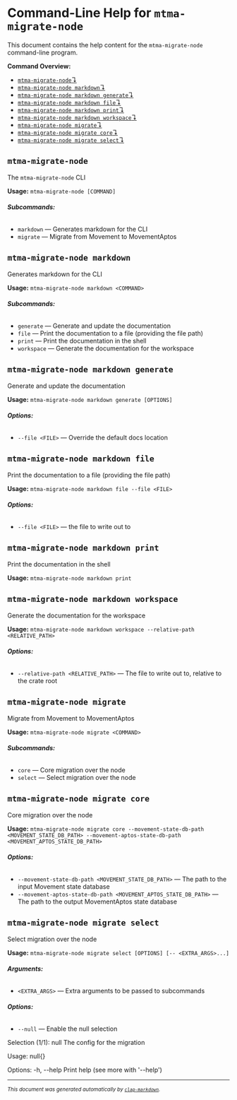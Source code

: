 # Command-Line Help for `mtma-migrate-node`

This document contains the help content for the `mtma-migrate-node` command-line program.

**Command Overview:**

* [`mtma-migrate-node`↴](#mtma-migrate-node)
* [`mtma-migrate-node markdown`↴](#mtma-migrate-node-markdown)
* [`mtma-migrate-node markdown generate`↴](#mtma-migrate-node-markdown-generate)
* [`mtma-migrate-node markdown file`↴](#mtma-migrate-node-markdown-file)
* [`mtma-migrate-node markdown print`↴](#mtma-migrate-node-markdown-print)
* [`mtma-migrate-node markdown workspace`↴](#mtma-migrate-node-markdown-workspace)
* [`mtma-migrate-node migrate`↴](#mtma-migrate-node-migrate)
* [`mtma-migrate-node migrate core`↴](#mtma-migrate-node-migrate-core)
* [`mtma-migrate-node migrate select`↴](#mtma-migrate-node-migrate-select)

## `mtma-migrate-node`

The `mtma-migrate-node` CLI

**Usage:** `mtma-migrate-node [COMMAND]`

###### **Subcommands:**

* `markdown` — Generates markdown for the CLI
* `migrate` — Migrate from Movement to MovementAptos



## `mtma-migrate-node markdown`

Generates markdown for the CLI

**Usage:** `mtma-migrate-node markdown <COMMAND>`

###### **Subcommands:**

* `generate` — Generate and update the documentation
* `file` — Print the documentation to a file (providing the file path)
* `print` — Print the documentation in the shell
* `workspace` — Generate the documentation for the workspace



## `mtma-migrate-node markdown generate`

Generate and update the documentation

**Usage:** `mtma-migrate-node markdown generate [OPTIONS]`

###### **Options:**

* `--file <FILE>` — Override the default docs location



## `mtma-migrate-node markdown file`

Print the documentation to a file (providing the file path)

**Usage:** `mtma-migrate-node markdown file --file <FILE>`

###### **Options:**

* `--file <FILE>` — the file to write out to



## `mtma-migrate-node markdown print`

Print the documentation in the shell

**Usage:** `mtma-migrate-node markdown print`



## `mtma-migrate-node markdown workspace`

Generate the documentation for the workspace

**Usage:** `mtma-migrate-node markdown workspace --relative-path <RELATIVE_PATH>`

###### **Options:**

* `--relative-path <RELATIVE_PATH>` — The file to write out to, relative to the crate root



## `mtma-migrate-node migrate`

Migrate from Movement to MovementAptos

**Usage:** `mtma-migrate-node migrate <COMMAND>`

###### **Subcommands:**

* `core` — Core migration over the node
* `select` — Select migration over the node



## `mtma-migrate-node migrate core`

Core migration over the node

**Usage:** `mtma-migrate-node migrate core --movement-state-db-path <MOVEMENT_STATE_DB_PATH> --movement-aptos-state-db-path <MOVEMENT_APTOS_STATE_DB_PATH>`

###### **Options:**

* `--movement-state-db-path <MOVEMENT_STATE_DB_PATH>` — The path to the input Movement state database
* `--movement-aptos-state-db-path <MOVEMENT_APTOS_STATE_DB_PATH>` — The path to the output MovementAptos state database



## `mtma-migrate-node migrate select`

Select migration over the node

**Usage:** `mtma-migrate-node migrate select [OPTIONS] [-- <EXTRA_ARGS>...]`

###### **Arguments:**

* `<EXTRA_ARGS>` — Extra arguments to be passed to subcommands

###### **Options:**

* `--null` — Enable the null selection

Selection (1/1): null
The config for the migration

Usage: null{}

Options:
  -h, --help  Print help (see more with '--help')





<hr/>

<small><i>
    This document was generated automatically by
    <a href="https://crates.io/crates/clap-markdown"><code>clap-markdown</code></a>.
</i></small>
